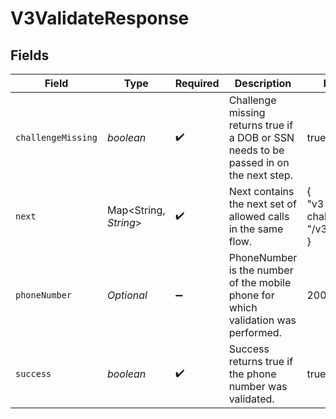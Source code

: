 # V3ValidateResponse


## Fields

| Field                                                                                  | Type                                                                                   | Required                                                                               | Description                                                                            | Example                                                                                |
| -------------------------------------------------------------------------------------- | -------------------------------------------------------------------------------------- | -------------------------------------------------------------------------------------- | -------------------------------------------------------------------------------------- | -------------------------------------------------------------------------------------- |
| `challengeMissing`                                                                     | *boolean*                                                                              | :heavy_check_mark:                                                                     | Challenge missing returns true if a DOB or SSN needs to be passed in on the next step. | true                                                                                   |
| `next`                                                                                 | Map<String, *String*>                                                                  | :heavy_check_mark:                                                                     | Next contains the next set of allowed calls in the same flow.                          | {<br/>"v3-challenge": "/v3/challenge"<br/>}                                            |
| `phoneNumber`                                                                          | *Optional<String>*                                                                     | :heavy_minus_sign:                                                                     | PhoneNumber is the number of the mobile phone for which validation was performed.      | 2001001686                                                                             |
| `success`                                                                              | *boolean*                                                                              | :heavy_check_mark:                                                                     | Success returns true if the phone number was validated.                                | true                                                                                   |